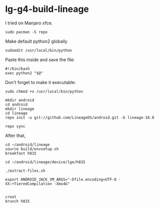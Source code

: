 # lg-g4-build-lineage
I tried on Manjaro xfce.
```
sudo pacman -S repo
```
Make default python2 globally

```
sudoedit /usr/local/bin/python
```
Paste this inside and save the file:
```
#!/bin/bash
exec python2 "$@"
```
Don't forget to make it executable:
```
sudo chmod +x /usr/local/bin/python
```
```
mkdir android
cd android
mkdir lineage
cd lineage
repo init -u git://github.com/LineageOS/android.git -b lineage-16.0
```

```
repo sync
```
After that,
```
cd ~/android/lineage
source build/envsetup.sh
breakfast h815
```

```
cd ~/android/lineage/device/lge/h815

./extract-files.sh

export ANDROID_JACK_VM_ARGS="-Dfile.encoding=UTF-8 -XX:+TieredCompilation -Xmx4G"


croot
brunch h815
```
